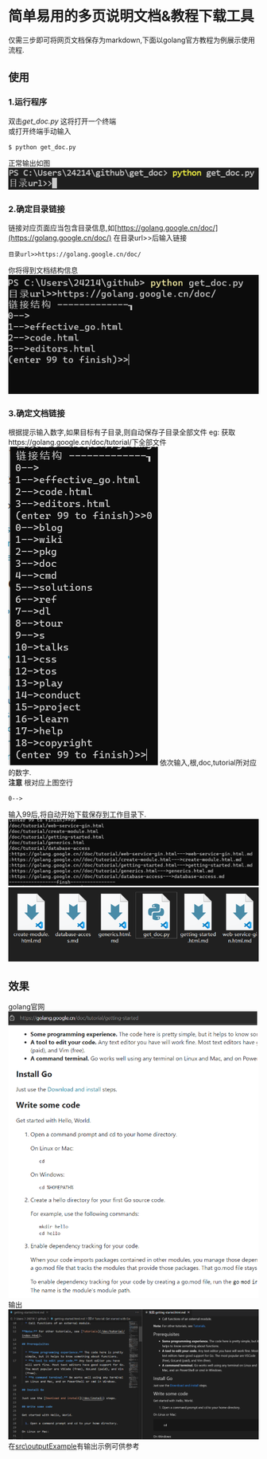 # 简单易用的多页说明文档&教程下载工具
仅需三步即可将网页文档保存为markdown,下面以golang官方教程为例展示使用流程.
## 使用
### 1.运行程序
双击*get_doc.py* 这将打开一个终端\
或打开终端手动输入

    $ python get_doc.py

正常输出如图
![0](readme_res\0.png)

### 2.确定目录链接
链接对应页面应当包含目录信息,如[https://golang.google.cn/doc/](https://golang.google.cn/doc/)
在目录url>>后输入链接

    目录url>>https://golang.google.cn/doc/

你将得到文档结构信息
![1](readme_res\1.png)

### 3.确定文档链接
根据提示输入数字,如果目标有子目录,则自动保存子目录全部文件
eg: 获取https://golang.google.cn/doc/tutorial/下全部文件
![2](readme_res\2.png)
依次输入,根,doc,tutorial所对应的数字.\
**注意** 根对应上图空行

    0-->

输入99后,将自动开始下载保存到工作目录下.
![3](readme_res\3.png)
![4](readme_res\4.png)

## 效果
golang官网![6](readme_res\6.png)
输出![5](readme_res\5.png)
在[src\outputExample](src\outputExample)有输出示例可供参考